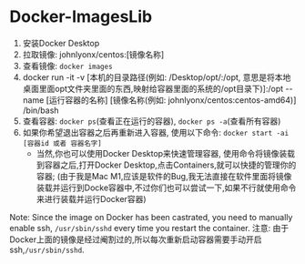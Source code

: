 # Docker-ImagesLib

1. 安装Docker Desktop
2. 拉取镜像: johnlyonx/centos:[镜像名称]
3. 查看镜像: `docker images`
4. docker run -it -v [本机的目录路径(例如: /Desktop/opt/:/opt, 意思是将本地桌面里面opt文件夹里面的东西,映射给容器里面的系统的/opt目录下)]:/opt --name [运行容器的名称] [镜像名称(例如: johnlyonx/centos:centos-amd64)] /bin/bash
5. 查看容器: `docker ps`(查看正在运行的容器), `docker ps -a`(查看所有容器)
6. 如果你希望退出容器之后再重新进入容器, 使用以下命令: `docker start -ai [容器id 或者 容器名字]`
   - 当然,你也可以使用Docker Desktop来快速管理容器, 使用命令将镜像装载到容器之后,打开Docker Desktop,点击Containers,就可以快捷的管理你的容器; (由于我是Mac M1,应该是软件的Bug,我无法直接在软件里面将镜像装载并运行到Docke容器中,不过你们也可以尝试一下,如果不行就使用命令来进行装载并运行Docker容器)

Note: Since the image on Docker has been castrated, you need to manually enable ssh, `/usr/sbin/sshd` every time you restart the container.
注意: 由于Docker上面的镜像是经过阉割过的,所以每次重新启动容器需要手动开启ssh,`/usr/sbin/sshd`.
